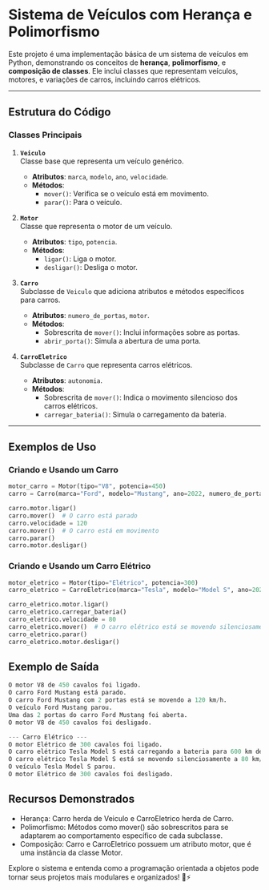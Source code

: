 # Sistema de Veículos com Herança e Polimorfismo

Este projeto é uma implementação básica de um sistema de veículos em Python, demonstrando os conceitos de **herança**, **polimorfismo**, e **composição de classes**. Ele inclui classes que representam veículos, motores, e variações de carros, incluindo carros elétricos.

---

## Estrutura do Código

### Classes Principais

1. **`Veiculo`**  
   Classe base que representa um veículo genérico.  
   - **Atributos**: `marca`, `modelo`, `ano`, `velocidade`.  
   - **Métodos**: 
     - `mover()`: Verifica se o veículo está em movimento.
     - `parar()`: Para o veículo.

2. **`Motor`**  
   Classe que representa o motor de um veículo.  
   - **Atributos**: `tipo`, `potencia`.  
   - **Métodos**: 
     - `ligar()`: Liga o motor.
     - `desligar()`: Desliga o motor.

3. **`Carro`**  
   Subclasse de `Veiculo` que adiciona atributos e métodos específicos para carros.  
   - **Atributos**: `numero_de_portas`, `motor`.  
   - **Métodos**: 
     - Sobrescrita de `mover()`: Inclui informações sobre as portas.
     - `abrir_porta()`: Simula a abertura de uma porta.

4. **`CarroEletrico`**  
   Subclasse de `Carro` que representa carros elétricos.  
   - **Atributos**: `autonomia`.  
   - **Métodos**: 
     - Sobrescrita de `mover()`: Indica o movimento silencioso dos carros elétricos.
     - `carregar_bateria()`: Simula o carregamento da bateria.

---

## Exemplos de Uso

### Criando e Usando um Carro
```python
motor_carro = Motor(tipo="V8", potencia=450)
carro = Carro(marca="Ford", modelo="Mustang", ano=2022, numero_de_portas=2, motor=motor_carro)

carro.motor.ligar()
carro.mover()  # O carro está parado
carro.velocidade = 120
carro.mover()  # O carro está em movimento
carro.parar()
carro.motor.desligar()
```

### Criando e Usando um Carro Elétrico
```python
motor_eletrico = Motor(tipo="Elétrico", potencia=300)
carro_eletrico = CarroEletrico(marca="Tesla", modelo="Model S", ano=2023, numero_de_portas=4, motor=motor_eletrico, autonomia=600)

carro_eletrico.motor.ligar()
carro_eletrico.carregar_bateria()
carro_eletrico.velocidade = 80
carro_eletrico.mover()  # O carro elétrico está se movendo silenciosamente
carro_eletrico.parar()
carro_eletrico.motor.desligar()
```
## Exemplo de Saída
```python
O motor V8 de 450 cavalos foi ligado.
O carro Ford Mustang está parado.
O carro Ford Mustang com 2 portas está se movendo a 120 km/h.
O veículo Ford Mustang parou.
Uma das 2 portas do carro Ford Mustang foi aberta.
O motor V8 de 450 cavalos foi desligado.

--- Carro Elétrico ---
O motor Elétrico de 300 cavalos foi ligado.
O carro elétrico Tesla Model S está carregando a bateria para 600 km de autonomia.
O carro elétrico Tesla Model S está se movendo silenciosamente a 80 km/h.
O veículo Tesla Model S parou.
O motor Elétrico de 300 cavalos foi desligado.
```
## Recursos Demonstrados
- Herança: Carro herda de Veiculo e CarroEletrico herda de Carro.
- Polimorfismo: Métodos como mover() são sobrescritos para se adaptarem ao comportamento específico de cada subclasse.
- Composição: Carro e CarroEletrico possuem um atributo motor, que é uma instância da classe Motor.


Explore o sistema e entenda como a programação orientada a objetos pode tornar seus projetos mais modulares e organizados! 🚗⚡
